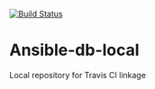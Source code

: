 [![Build Status](https://travis-ci.org/SergeyKa-cmd/trytravis-owntarget.svg?branch=master)](https://travis-ci.org/SergeyKa-cmd/trytravis-owntarget)
# Ansible-db-local
Local repository for Travis CI linkage
